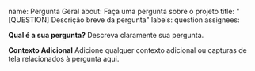 name: Pergunta Geral
about: Faça uma pergunta sobre o projeto
title: "[QUESTION] Descrição breve da pergunta"
labels: question
assignees: 


**Qual é a sua pergunta?**
Descreva claramente sua pergunta.

**Contexto Adicional**
Adicione qualquer contexto adicional ou capturas de tela relacionados à pergunta aqui.
